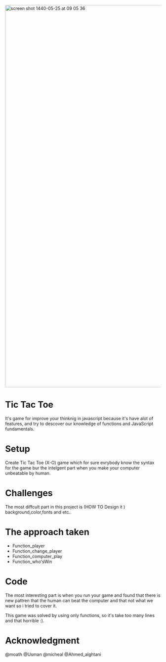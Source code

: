 <img width="1236" alt="screen shot 1440-05-25 at 09 05 36" src="https://user-images.githubusercontent.com/45919680/52034011-14ddfe80-2538-11e9-8b91-8fe33b132f2d.png">

# Tic Tac Toe 


It's game for improve your thinknig in javascript because it's have alot of features, and try to descover our  knowledge of functions and JavaScript fundamentals.

# Setup

Create Tic Tac Toe (X-O) game which for sure evrybody know the syntax for the game bur the intelgent part when you make your computer unbeatable by human. 

# Challenges 

The most diffcult part in this project is (HOW TO Design it ) background,color,fonts and etc..

# The approach taken

* Function_player
* Function_change_player
* Function_computer_play
* Function_who'sWin

# Code 
The most interesting part is when you run your game and found that there is new pattren that the human can
 beat the computer and that not what we want so i tried to cover it.
 
This game was solved by using only functions, so it's take too many lines and that horrible :).

#  Acknowledgment

@moath
@Usman
@micheal
@Ahmed_alghtani

